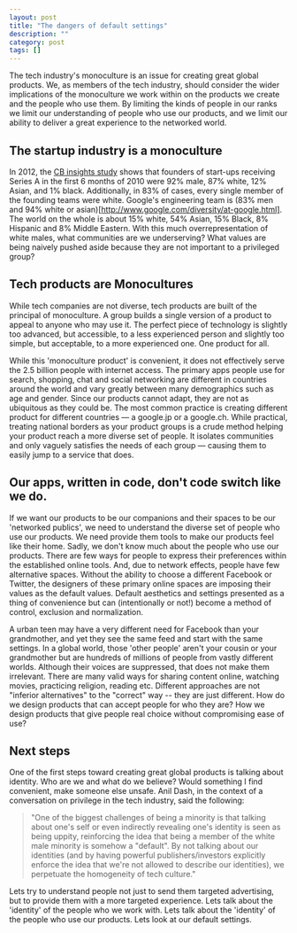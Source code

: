 ```yaml
---
layout: post
title: "The dangers of default settings"
description: ""
category: post
tags: []
---
```


The tech industry's monoculture is an issue for creating great global products. We, as members of the tech industry, should consider the wider implications of the monoculture we work within on the products we create and the people who use them. By limiting the kinds of people in our ranks we limit our understanding of people who use our products, and we limit our ability to deliver a great experience to the networked world.

## The startup industry is a monoculture

In 2012, the [CB insights study](http://www.cbinsights.com/blog/venture-capital/data-race-gender-silicon-valley-venture-capital-diversity) shows that founders of start-ups receiving Series A in the first 6 months of 2010 were 92% male, 87% white, 12% Asian, and 1% black. Additionally, in 83% of cases, every single member of the founding teams were white. Google's engineering team is (83% men and 94% white or asian)[http://www.google.com/diversity/at-google.html]. The world on the whole is about 15% white, 54% Asian, 15% Black, 8% Hispanic and 8% Middle Eastern. With this much overrepresentation of white males, what communities are we underserving? What values are being naively pushed aside because they are not important to a privileged group?

## Tech products are Monocultures

While tech companies are not diverse, tech products are built of the principal of monoculture. A group builds a single version of a product to appeal to anyone who may use it. The perfect piece of technology is slightly too advanced, but accessible, to a less experienced person and slightly too simple, but acceptable, to a more experienced one. One product for all.

While this 'monoculture product' is convenient, it does not effectively serve the 2.5 billion people with internet access. The primary apps people use for search, shopping, chat and social networking are different in countries around the world and vary greatly between many demographics such as age and gender. Since our products cannot adapt, they are not as ubiquitous as they could be. The most common practice is creating different product for different countries — a google.jp or a google.ch. While practical, treating national borders as your product groups is a crude method helping your product reach a more diverse set of people. It isolates communities and only vaguely satisfies the needs of each group — causing them to easily jump to a service that does.

## Our apps, written in code, don't code switch like we do.

If we want our products to be our companions and their spaces to be our 'networked publics', we need to understand the diverse set of people who use our products. We need provide them tools to make our products feel like their home. Sadly, we don't know much about the people who use our products. There are few ways for people to express their preferences within the established online tools. And, due to network effects, people have few alternative spaces. Without the ability to choose a different Facebook or Twitter, the designers of these primary online spaces are imposing their values as the default values. Default aesthetics and settings presented as a thing of convenience but can (intentionally or not!) become a method of control, exclusion and normalization.

A urban teen may have a very different need for Facebook than your grandmother, and yet they see the same feed and start with the same settings. In a global world, those 'other people' aren't your cousin or your grandmother but are hundreds of millions of people from vastly different worlds. Although their voices are suppressed, that does not make them irrelevant. There are many valid ways for sharing content online, watching movies, practicing religion, reading etc. Different approaches are not "inferior alternatives" to the "correct" way -- they are just different. How do we design products that can accept people for who they are? How we design products that give people real choice without compromising ease of use?

## Next steps

One of the first steps toward creating great global products is talking about identity. Who are we and what do we believe? Would something I find convenient, make someone else unsafe. Anil Dash, in the context of a conversation on privilege in the tech industry, said the following:

> "One of the biggest challenges of being a minority is that talking about one's self or even indirectly revealing one's identity is seen as being uppity, reinforcing the idea that being a member of the white male minority is somehow a "default". By not talking about our identities (and by having powerful publishers/investors explicitly enforce the idea that we're not allowed to describe our identities), we perpetuate the homogeneity of tech culture."

Lets try to understand people not just to send them targeted advertising, but to provide them with a more targeted experience.
Lets talk about the 'identity' of the people who we work with.
Lets talk about the 'identity' of the people who use our products.
Lets look at our default settings.
